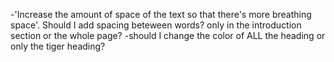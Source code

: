 -'Increase the amount of space of the text so that there's more breathing space'. Should I add spacing beteween words? only in the introduction section or the whole page?
-should I change the color of ALL the heading or only the tiger heading?
